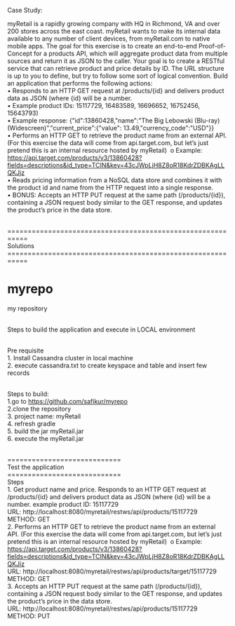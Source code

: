 Case Study:

myRetail is a rapidly growing company with HQ in Richmond, VA and over 200 stores across the east coast. myRetail wants to make its internal data available to any number of client devices, from myRetail.com to native mobile apps. 
The goal for this exercise is to create an end-to-end Proof-of-Concept for a products API, which will aggregate product data from multiple sources and return it as JSON to the caller. 
Your goal is to create a RESTful service that can retrieve product and price details by ID. The URL structure is up to you to define, but try to follow some sort of logical convention.
Build an application that performs the following actions: 
<br>•	Responds to an HTTP GET request at /products/{id} and delivers product data as JSON (where {id} will be a number. 
<br>•	Example product IDs: 15117729, 16483589, 16696652, 16752456, 15643793) 
<br>•	Example response: {"id":13860428,"name":"The Big Lebowski (Blu-ray) (Widescreen)","current_price":{"value": 13.49,"currency_code":"USD"}}
<br>•	Performs an HTTP GET to retrieve the product name from an external API. (For this exercise the data will come from api.target.com, but let’s just pretend this is an internal resource hosted by myRetail)  o Example: https://api.target.com/products/v3/13860428?fields=descriptions&id_type=TCIN&key=43cJWpLjH8Z8oR18KdrZDBKAgLLQKJjz
<br>•	Reads pricing information from a NoSQL data store and combines it with the product id and name from the HTTP request into a single response.
<br>•	BONUS: Accepts an HTTP PUT request at the same path (/products/{id}), containing a JSON request body similar to the GET response, and updates the product’s price in the data store.


<br>===========================================================
<br>            Solutions
<br>===========================================================
# myrepo
my repository


<br>Steps to build the application and execute in LOCAL environment

<br>Pre requisite
<br>1. Install Cassandra cluster in local machine
<br>2. execute cassandra.txt to create keyspace and table and insert few records

<br>Steps to build:
<br>1.go to https://github.com/safikur/myrepo
<br>2.clone the repository
<br>3. project name: myRetail
<br>4. refresh gradle
<br>5. build the jar myRetail.jar
<br>6. execute the myRetail.jar

<br>============================
<br>    Test the application
<br>============================
<br>Steps
<br> 1. Get product name and price. Responds to an HTTP GET request at /products/{id} and delivers product data as JSON (where {id} will be a number. example product ID: 15117729
<br> URL: http://localhost:8080/myretail/restws/api/products/15117729
<br> METHOD: GET
<br> 2. Performs an HTTP GET to retrieve the product name from an external API. (For this exercise the data will come from api.target.com, but let’s just pretend this is an internal resource hosted by myRetail)  o Example: https://api.target.com/products/v3/13860428?fields=descriptions&id_type=TCIN&key=43cJWpLjH8Z8oR18KdrZDBKAgLLQKJjz
<br> URL: http://localhost:8080/myretail/restws/api/products/target/15117729
<br> METHOD: GET
<br> 3. Accepts an HTTP PUT request at the same path (/products/{id}), containing a JSON request body similar to the GET response, and updates the product’s price in the data store.
<br> URL: http://localhost:8080/myretail/restws/api/products/15117729
<br> METHOD: PUT
